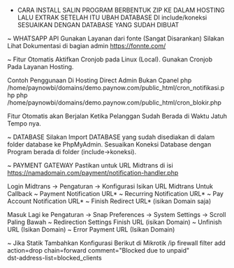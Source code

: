 * CARA INSTALL 
SALIN PROGRAM BERBENTUK ZIP KE DALAM HOSTING LALU EXTRAK SETELAH ITU UBAH DATABASE DI include/koneksi
SESUAIKAN DENGAN DATABASE YANG SUDAH DIBUAT

~ WHATSAPP API 
  Gunakan Layanan dari fonte (Sangat Disarankan) Silakan 
  Lihat Dokumentasi di bagian admin https://fonnte.com/

~ Fitur Otomatis 
  Aktifkan Cronjob pada Linux (Local).
  Gunakan Cronjob Pada Layanan Hosting. 

  Contoh Penggunaan Di Hosting Direct Admin Bukan Cpanel 
  php /home/paynowbi/domains/demo.paynow.com/public_html/cron_notifikasi.php 
  php /home/paynowbi/domains/demo.paynow.com/public_html/cron_blokir.php

  Fitur Otomatis akan Berjalan Ketika Pelanggan Sudah Berada di Waktu Jatuh Tempo nya.

~ DATABASE 
  Silakan Import DATABASE yang sudah disediakan di dalam folder database ke PhpMyAdmin.
  Sesuaikan Koneksi Database dengan Program berada di folder (include->koneksi).

~ PAYMENT GATEWAY 
  Pastikan untuk URL Midtrans di isi https://namadomain.com/payment/notification-handler.php
  
  Login Midtrans -> Pengaturan -> Konfigurasi Isikan URL Midtrans Untuk Callback
  ~ Payment Notification URL*
  ~ Recurring Notification URL*
  ~ Pay Account Notification URL*
  ~ Finish Redirect URL* (isikan Domain saja)

  Masuk Lagi ke Pengaturan -> Snap Preferences -> System Settings -> Scroll Paling Bawah 
  ~ Redirection Settings Finish URL (isikan Domain) 
  ~ Unfinish URL (Isikan Domain)
  ~ Error Payment URL (Isikan Domain)

~ Jika Statik Tambahkan Konfigurasi Berikut di Mikrotik
  /ip firewall filter
  add action=drop chain=forward comment="Blocked due to unpaid" \
  dst-address-list=blocked_clients
  
